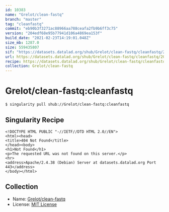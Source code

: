 ```yaml
---
id: 10383
name: "Grelot/clean-fastq"
branch: "master"
tag: "cleanfastq"
commit: "eb90b3f3271ac88966aa788ceafa2fb9b6ff3c75"
version: "204edf68e95b77941d106a4869ea153f"
build_date: "2021-02-23T14:19:01.048Z"
size_mb: 1287.0
size: 559435807
sif: "https://datasets.datalad.org/shub/Grelot/clean-fastq/cleanfastq/2021-02-23-eb90b3f3-204edf68/204edf68e95b77941d106a4869ea153f.sif"
url: https://datasets.datalad.org/shub/Grelot/clean-fastq/cleanfastq/2021-02-23-eb90b3f3-204edf68/
recipe: https://datasets.datalad.org/shub/Grelot/clean-fastq/cleanfastq/2021-02-23-eb90b3f3-204edf68/Singularity
collection: Grelot/clean-fastq
---
```


# Grelot/clean-fastq:cleanfastq

```bash
$ singularity pull shub://Grelot/clean-fastq:cleanfastq
```

## Singularity Recipe

```singularity
<!DOCTYPE HTML PUBLIC "-//IETF//DTD HTML 2.0//EN">
<html><head>
<title>404 Not Found</title>
</head><body>
<h1>Not Found</h1>
<p>The requested URL was not found on this server.</p>
<hr>
<address>Apache/2.4.38 (Debian) Server at datasets.datalad.org Port 443</address>
</body></html>
```

## Collection

 - Name: [Grelot/clean-fastq](https://github.com/Grelot/clean-fastq)
 - License: [MIT License](https://api.github.com/licenses/mit)

